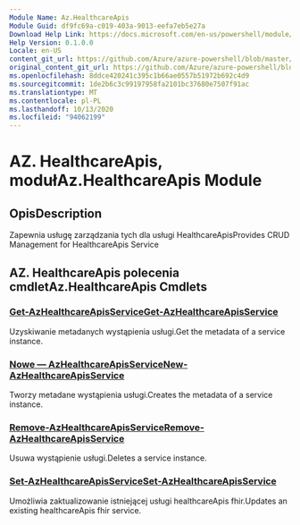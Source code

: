 ```yaml
---
Module Name: Az.HealthcareApis
Module Guid: df9fc69a-c019-403a-9013-eefa7eb5e27a
Download Help Link: https://docs.microsoft.com/en-us/powershell/module/az.healthcareapis
Help Version: 0.1.0.0
Locale: en-US
content_git_url: https://github.com/Azure/azure-powershell/blob/master/src/HealthcareApis/HealthcareApis/help/Az.HealthcareApis.md
original_content_git_url: https://github.com/Azure/azure-powershell/blob/master/src/HealthcareApis/HealthcareApis/help/Az.HealthcareApis.md
ms.openlocfilehash: 8ddce420241c395c1b66ae0557b51972b692c4d9
ms.sourcegitcommit: 1de2b6c3c99197958fa2101bc37680e7507f91ac
ms.translationtype: MT
ms.contentlocale: pl-PL
ms.lasthandoff: 10/13/2020
ms.locfileid: "94062199"
---
```

# <span data-ttu-id="ba9c1-101">AZ. HealthcareApis, moduł</span><span class="sxs-lookup"><span data-stu-id="ba9c1-101">Az.HealthcareApis Module</span></span>
## <span data-ttu-id="ba9c1-102">Opis</span><span class="sxs-lookup"><span data-stu-id="ba9c1-102">Description</span></span>
<span data-ttu-id="ba9c1-103">Zapewnia usługę zarządzania tych dla usługi HealthcareApis</span><span class="sxs-lookup"><span data-stu-id="ba9c1-103">Provides CRUD Management for HealthcareApis Service</span></span>

## <span data-ttu-id="ba9c1-104">AZ. HealthcareApis polecenia cmdlet</span><span class="sxs-lookup"><span data-stu-id="ba9c1-104">Az.HealthcareApis Cmdlets</span></span>
### [<span data-ttu-id="ba9c1-105">Get-AzHealthcareApisService</span><span class="sxs-lookup"><span data-stu-id="ba9c1-105">Get-AzHealthcareApisService</span></span>](Get-AzHealthcareApisService.md)
<span data-ttu-id="ba9c1-106">Uzyskiwanie metadanych wystąpienia usługi.</span><span class="sxs-lookup"><span data-stu-id="ba9c1-106">Get the metadata of a service instance.</span></span>

### [<span data-ttu-id="ba9c1-107">Nowe — AzHealthcareApisService</span><span class="sxs-lookup"><span data-stu-id="ba9c1-107">New-AzHealthcareApisService</span></span>](New-AzHealthcareApisService.md)
<span data-ttu-id="ba9c1-108">Tworzy metadane wystąpienia usługi.</span><span class="sxs-lookup"><span data-stu-id="ba9c1-108">Creates the metadata of a service instance.</span></span>

### [<span data-ttu-id="ba9c1-109">Remove-AzHealthcareApisService</span><span class="sxs-lookup"><span data-stu-id="ba9c1-109">Remove-AzHealthcareApisService</span></span>](Remove-AzHealthcareApisService.md)
<span data-ttu-id="ba9c1-110">Usuwa wystąpienie usługi.</span><span class="sxs-lookup"><span data-stu-id="ba9c1-110">Deletes a service instance.</span></span>

### [<span data-ttu-id="ba9c1-111">Set-AzHealthcareApisService</span><span class="sxs-lookup"><span data-stu-id="ba9c1-111">Set-AzHealthcareApisService</span></span>](Set-AzHealthcareApisService.md)
<span data-ttu-id="ba9c1-112">Umożliwia zaktualizowanie istniejącej usługi healthcareApis fhir.</span><span class="sxs-lookup"><span data-stu-id="ba9c1-112">Updates an existing healthcareApis fhir service.</span></span>

